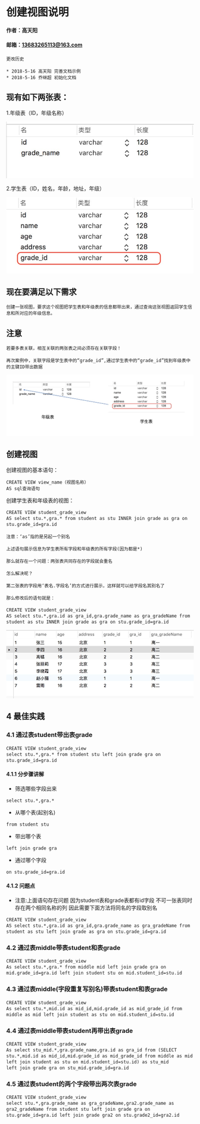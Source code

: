 # 创建视图说明

#### 作者：高天阳
#### 邮箱：13683265113@163.com

```angular2html
更改历史

* 2018-5-16	高天阳	完善文档示例
* 2018-5-16	乔继超	初始化文档

```

## 现有如下两张表：

1.年级表（ID，年级名称）

![](../assets/view/grade.jpg)

2.学生表（ID，姓名，年龄，地址，年级）

![](../assets/view/student.jpg)


## 现在要满足以下需求

```
创建一张视图，要求这个视图把学生表和年级表的信息都带出来，通过查询这张视图返回学生信息和所对应的年级信息。
```

## 注意

```
若要多表关联，相互关联的两张表之间必须存在关联字段！

再次案例中，关联字段是学生表中的“grade_id”,通过学生表中的“grade_id”找到年级表中的主键ID带出数据

```
![](../assets/view/guanxi.jpg)


## 创建视图

创建视图的基本语句：
```
CREATE VIEW view_name（视图名称）
AS sql查询语句

```

创建学生表和年级表的视图：
```
CREATE VIEW student_grade_view
AS select stu.*,gra.* from student as stu INNER join grade as gra on stu.grade_id=gra.id

注意：‘as’指的是另起一个别名

上述语句展示信息为学生表所有字段和年级表的所有字段(因为都是*)

那么就存在一个问题：两张表共同存在的字段就会重名

怎么解决呢？

第二张表的字段用‘表名.字段名’的方式进行展示，这样就可以给字段名其别名了

那么修改后的语句就是：

CREATE VIEW student_grade_view
AS select stu.*,gra.id as gra_id,gra.grade_name as gra_gradeName from student as stu INNER join grade as gra on stu.grade_id=gra.id

```
![](../assets/view/view.jpg)

## 4 最佳实践

### 4.1 通过表student带出表grade

```
CREATE VIEW student_grade_view
select stu.*,gra.* from student stu left join grade gra on stu.grade_id=gra.id
```
#### 4.1.1 分步骤讲解

* 筛选哪些字段出来

```
select stu.*,gra.*
```

* 从哪个表(起别名)

```
from student stu
```

* 带出哪个表

```
left join grade gra
```

* 通过哪个字段

```
on stu.grade_id=gra.id
```

#### 4.1.2 问题点

* 注意:上面语句存在问题 因为student表和grade表都有id字段 不可一张表同时存在两个相同名称的列 因此需要下面方法将同名的字段取别名

```
CREATE VIEW student_grade_view
AS select stu.*,gra.id as gra_id,gra.grade_name as gra_gradeName from student as stu left join grade as gra on stu.grade_id=gra.id
```

### 4.2 通过表middle带表student和表grade

```
CREATE VIEW student_grade_view
As select stu.*,gra.* from middle mid left join grade gra on mid.grade_id=gra.id left join student stu on mid.student_id=stu.id
```

### 4.3 通过表middle(字段重复写别名)带表student和表grade

```
CREATE VIEW student_grade_view
As select stu.*,mid.id as mid_id,mid.grade_id as mid_grade_id from middle as mid left join student as stu on mid.student_id=stu.id
```

### 4.4 通过表middle带表student再带出表grade

```
CREATE VIEW student_grade_view
As select stu_mid.*,gra.grade_name,gra.id as gra_id from (SELECT stu.*,mid.id as mid_id,mid.grade_id as mid_grade_id from middle as mid left join student as stu on mid.student_id=stu.id) as stu_mid
left join grade gra on stu_mid.grade_id=gra.id
```

### 4.5 通过表student的两个字段带出两次表grade

```
CREATE VIEW student_grade_view
select stu.*,gra.grade_name as gra_gradeName,gra2.grade_name as gra2_gradeName from student stu left join grade gra on stu.grade_id=gra.id left join grade gra2 on stu.grade2_id=gra2.id
```